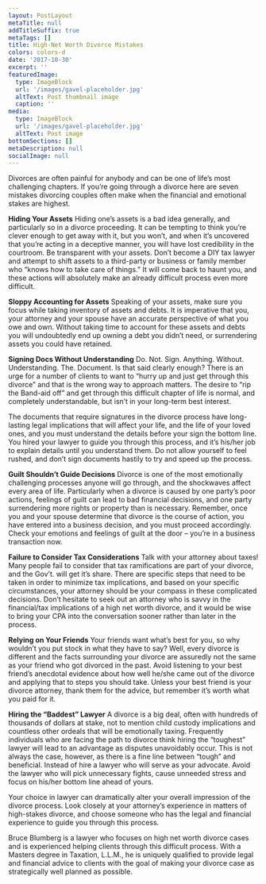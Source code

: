 ```yaml
---
layout: PostLayout
metaTitle: null
addTitleSuffix: true
metaTags: []
title: High-Net Worth Divorce Mistakes
colors: colors-d
date: '2017-10-30'
excerpt: ''
featuredImage:
  type: ImageBlock
  url: '/images/gavel-placeholder.jpg'
  altText: Post thumbnail image
  caption: ''
media:
  type: ImageBlock
  url: '/images/gavel-placeholder.jpg'
  altText: Post image
bottomSections: []
metaDescription: null
socialImage: null
---
```


Divorces are often painful for anybody and can be one of life’s most challenging chapters. If you’re going through a divorce here are seven mistakes divorcing couples often make when the financial and emotional stakes are highest.

**Hiding Your Assets**
Hiding one’s assets is a bad idea generally, and particularly so in a divorce proceeding. It can be tempting to think you’re clever enough to get away with it, but you won’t, and when it’s uncovered that you’re acting in a deceptive manner, you will have lost credibility in the courtroom. Be transparent with your assets. Don’t become a DIY tax lawyer and attempt to shift assets to a third-party or business or family member who “knows how to take care of things.” It will come back to haunt you, and these actions will absolutely make an already difficult process even more difficult.

**Sloppy Accounting for Assets**
Speaking of your assets, make sure you focus while taking inventory of assets and debts. It is imperative that you, your attorney and your spouse have an accurate perspective of what you owe and own. Without taking time to account for these assets and debts you will undoubtedly end up owning a debt you didn’t need, or surrendering assets you could have retained.

**Signing Docs Without Understanding**
Do. Not. Sign. Anything. Without. Understanding. The. Document. Is that said clearly enough? There is an urge for a number of clients to want to “hurry up and just get through this divorce” and that is the wrong way to approach matters. The desire to “rip the Band-aid off” and get through this difficult chapter of life is normal, and completely understandable, but isn’t in your long-term best interest.

The documents that require signatures in the divorce process have long-lasting legal implications that will affect your life, and the life of your loved ones, and you must understand the details before your sign the bottom line. You hired your lawyer to guide you through this process, and it’s his/her job to explain details until you understand them. Do not allow yourself to feel rushed, and don’t sign documents hastily to try and speed up the process.

**Guilt Shouldn’t Guide Decisions**
Divorce is one of the most emotionally challenging processes anyone will go through, and the shockwaves affect every area of life. Particularly when a divorce is caused by one party’s poor actions, feelings of guilt can lead to bad financial decisions, and one party surrendering more rights or property than is necessary. Remember, once you and your spouse determine that divorce is the course of action, you have entered into a business decision, and you must proceed accordingly. Check your emotions and feelings of guilt at the door – you’re in a business transaction now.

**Failure to Consider Tax Considerations**
Talk with your attorney about taxes! Many people fail to consider that tax ramifications are part of your divorce, and the Gov’t. will get it’s share. There are specific steps that need to be taken in order to minimize tax implications, and based on your specific circumstances, your attorney should be your compass in these complicated decisions. Don’t hesitate to seek out an attorney who is savvy in the financial/tax implications of a high net worth divorce, and it would be wise to bring your CPA into the conversation sooner rather than later in the process.

**Relying on Your Friends**
Your friends want what’s best for you, so why wouldn’t you put stock in what they have to say? Well, every divorce is different and the facts surrounding your divorce are assuredly not the same as your friend who got divorced in the past. Avoid listening to your best friend’s anecdotal evidence about how well he/she came out of the divorce and applying that to steps you should take. Unless your best friend is your divorce attorney, thank them for the advice, but remember it’s worth what you paid for it.

**Hiring the “Baddest” Lawyer**
A divorce is a big deal, often with hundreds of thousands of dollars at stake, not to mention child custody implications and countless other ordeals that will be emotionally taxing. Frequently individuals who are facing the path to divorce think hiring the “toughest” lawyer will lead to an advantage as disputes unavoidably occur. This is not always the case, however, as there is a fine line between “tough” and beneficial. Instead of hire a lawyer who will serve as your advocate. Avoid the lawyer who will pick unnecessary fights, cause unneeded stress and focus on his/her bottom line ahead of yours.

Your choice in lawyer can dramatically alter your overall impression of the divorce process. Look closely at your attorney’s experience in matters of high-stakes divorce, and choose someone who has the legal and financial experience to guide you through this process.

Bruce Blumberg is a lawyer who focuses on high net worth divorce cases and is experienced helping clients through this difficult process. With a Masters degree in Taxation, L.L.M., he is uniquely qualified to provide legal and financial advice to clients with the goal of making your divorce case as strategically well planned as possible.
